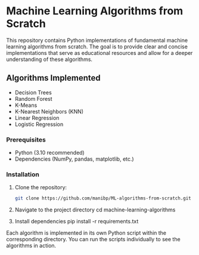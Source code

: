 # Machine Learning Algorithms from Scratch

This repository contains Python implementations of fundamental machine learning algorithms from scratch. The goal is to provide clear and concise implementations that serve as educational resources and allow for a deeper understanding of these algorithms.

## Algorithms Implemented

- Decision Trees
- Random Forest
- K-Means
- K-Nearest Neighbors (KNN)
- Linear Regression
- Logistic Regression

### Prerequisites

- Python (3.10 recommended)
- Dependencies (NumPy, pandas, matplotlib, etc.)

### Installation

1. Clone the repository:
   ```bash
   git clone https://github.com/manibp/ML-algorithms-from-scratch.git

2. Navigate to the project directory
   cd machine-learning-algorithms

3. Install dependencies
   pip install -r requirements.txt

Each algorithm is implemented in its own Python script within the corresponding directory. You can run the scripts individually to see the algorithms in action.
